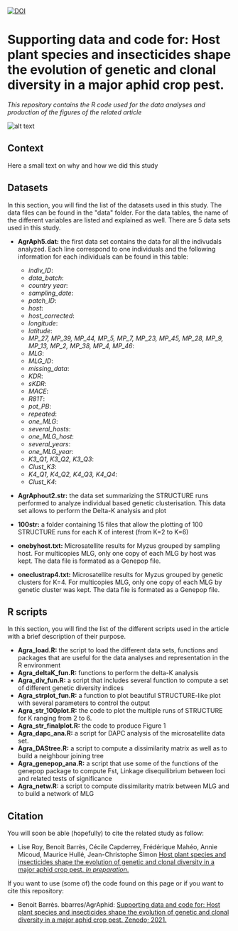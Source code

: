 [![DOI](https://zenodo.org/badge/41293576.svg)](https://zenodo.org/badge/latestdoi/41293576)
# Supporting data and code for: Host plant species and insecticides shape the evolution of genetic and clonal diversity in a major aphid crop pest.
*This repository contains the R code used for the data analyses and production of the figures of the related article*

![alt text](https://j2ejmg.db.files.1drv.com/y4mfs0HpAp-0lm3RXzqAl_6ox6ANJQa-eeY3mIva0J6-lCC_iOKhirczqHbvFa1CbVb0zPHC62CYNYdRDSlUcYTQsepfEoC7Rmwm5mL_yKFWTqgLlbRiQ8RWuDxwEzTYUQqne5s6Sj7aI_ky82MSBhwN4rsbfdgoEmAVv7WUUCsUatxVesPePWVoVl-Sv0hMsYnAh5W2h4q5jLprGqbSMofWQ?width=1584&height=588&cropmode=none)


## Context
Here a small text on why and how we did this study 


## Datasets
In this section, you will find the list of the datasets used in this study. The data files can be found in the "data" folder. For the data tables, the name of the different variables are listed and explained as well. There are 5 data sets used in this study.  

+ **AgrAph5.dat:** the first data set contains the data for all the indivudals analyzed. Each line correspond to one individuals and the following information for each individuals can be found in this table: 
  + *indiv_ID*:
  + *data_batch*:
  + *country	year*:
  + *sampling_date*:
  + *patch_ID*:
  + *host*:
  + *host_corrected*:
  + *longitude*:
  + *latitude*:
  + *MP_27, MP_39, MP_44, MP_5,	MP_7,	MP_23, MP_45,	MP_28,	MP_9,	MP_13,	MP_2,	MP_38,	MP_4,	MP_46*:
  + *MLG*:
  + *MLG_ID*:
  + *missing_data*:
  + *KDR*:
  + *sKDR*:
  + *MACE*:
  + *R81T*:
  + *pot_PB*:
  + *repeated*:
  + *one_MLG*:
  + *several_hosts*:
  + *one_MLG_host*:
  + *several_years*:
  + *one_MLG_year*:
  + *K3_Q1,	K3_Q2, K3_Q3*:
  + *Clust_K3*:
  + *K4_Q1,	K4_Q2,	K4_Q3,	K4_Q4*:
  + *Clust_K4*:

+ **AgrAphout2.str:** the data set summarizing the STRUCTURE runs performed to analyze individual based genetic clusterisation. This data set allows to perform the Delta-K analysis and plot

+ **100str:** a folder containing 15 files that allow the plotting of 100 STRUCTURE runs for each K of interest (from K=2 to K=6)

+ **onebyhost.txt:** Microsatellite results for Myzus grouped by sampling host. For multicopies MLG, only one copy of each MLG by host was kept. The data file is formated as a Genepop file. 

+ **oneclustrap4.txt:** Microsatellite results for Myzus grouped by genetic clusters for K=4. For multicopies MLG, only one copy of each MLG by genetic cluster was kept. The data file is formated as a Genepop file.  


## R scripts
In this section, you will find the list of the different scripts used in the article with a brief description of their purpose.

+ **Agra_load.R:** the script to load the different data sets, functions and packages that are useful for the data analyses and representation in the R environment
+ **Agra_deltaK_fun.R:** functions to perform the delta-K analysis
+ **Agra_div_fun.R:** a script that includes several function to compute a set of different genetic diversity indices
+ **Agra_strplot_fun.R:** a function to plot beautiful STRUCTURE-like plot with several parameters to control the output
+ **Agra_str_100plot.R:** the code to plot the multiple runs of STRUCTURE for K ranging from 2 to 6. 
+ **Agra_str_finalplot.R:** the code to produce Figure 1
+ **Agra_dapc_ana.R:** a script for DAPC analysis of the microsatellite data set. 
+ **Agra_DAStree.R:** a script to compute a dissimilarity matrix as well as to build a neighbour joining tree
+ **Agra_genepop_ana.R:** a script that use some of the functions of the genepop package to compute Fst, Linkage disequilibrium between loci and related tests of significance
+ **Agra_netw.R:** a script to compute dissimilarity matrix between MLG and to build a network of MLG


## Citation
You will soon be able (hopefully) to cite the related study as follow: 
+ Lise Roy, Benoit Barrès, Cécile Capderrey, Frédérique Mahéo, Annie Micoud, Maurice Hullé, Jean-Christophe Simon
[Host plant species and insecticides shape the evolution of genetic and clonal diversity in a major aphid crop pest. *In preparation*.]()

If you want to use (some of) the code found on this page or if you want to cite this repository:
+ Benoit Barrès. bbarres/AgrAphid: [Supporting data and code for: Host plant species and insecticides shape the evolution of genetic and clonal diversity in a major aphid crop pest. Zenodo; 2021.](https://zenodo.org/badge/latestdoi/41293576)
